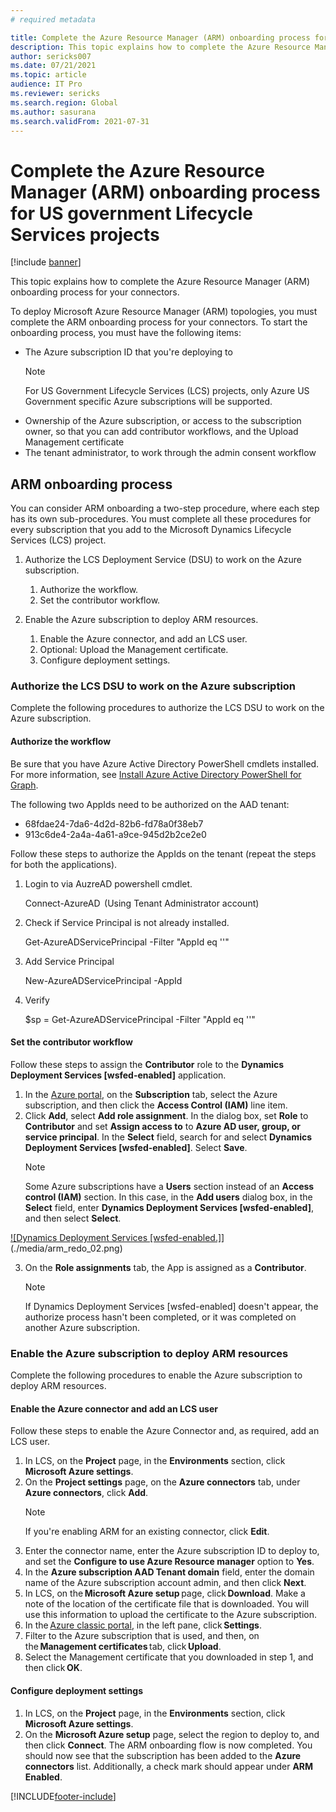 ```yaml
---
# required metadata

title: Complete the Azure Resource Manager (ARM) onboarding process for US government Lifecycle Services projects
description: This topic explains how to complete the Azure Resource Manager (ARM) onboarding process for your connectors. This topic applies to Azure US Government projects.
author: sericks007
ms.date: 07/21/2021
ms.topic: article
audience: IT Pro
ms.reviewer: sericks
ms.search.region: Global
ms.author: sasurana
ms.search.validFrom: 2021-07-31
---
```


# Complete the Azure Resource Manager (ARM) onboarding process for US government Lifecycle Services projects

[!include [banner](../includes/banner.md)]

This topic explains how to complete the Azure Resource Manager (ARM) onboarding process for your connectors. 

To deploy Microsoft Azure Resource Manager (ARM) topologies, you must complete the ARM onboarding process for your connectors. To start the onboarding process, you must have the following items:

-   The Azure subscription ID that you're deploying to
    > [!Note]
    > For US Government Lifecycle Services (LCS) projects, only Azure US Government specific Azure subscriptions will be supported.
-   Ownership of the Azure subscription, or access to the subscription owner, so that you can add contributor workflows, and the Upload Management certificate
-   The tenant administrator, to work through the admin consent workflow

## ARM onboarding process
You can consider ARM onboarding a two-step procedure, where each step has its own sub-procedures. You must complete all these procedures for every subscription that you add to the Microsoft Dynamics Lifecycle Services (LCS) project.

1.  Authorize the LCS Deployment Service (DSU) to work on the Azure subscription.
    1.  Authorize the workflow.
    2.  Set the contributor workflow.

2.  Enable the Azure subscription to deploy ARM resources.
    1.  Enable the Azure connector, and add an LCS user.
    2.  Optional: Upload the Management certificate.
    3.  Configure deployment settings.

### Authorize the LCS DSU to work on the Azure subscription

Complete the following procedures to authorize the LCS DSU to work on the Azure subscription.

#### Authorize the workflow

Be sure that you have Azure Active Directory PowerShell cmdlets installed. For more information, see [Install Azure Active Directory PowerShell for Graph](/powershell/azure/active-directory/install-adv2?view=azureadps-2.0).  

The following two AppIds need to be authorized on the AAD tenant: 

- 68fdae24-7da6-4d2d-82b6-fd78a0f38eb7 
- 913c6de4-2a4a-4a61-a9ce-945d2b2ce2e0 

Follow these steps to authorize the AppIds on the tenant (repeat the steps for both the applications). 

1. Login to via AuzreAD powershell cmdlet.  

    Connect-AzureAD  (Using Tenant Administrator account) 

2. Check if Service Principal is not already installed.  

    Get-AzureADServicePrincipal -Filter "AppId eq '<AppId>'"  

3. Add Service Principal  

    New-AzureADServicePrincipal -AppId <AppId>  

4. Verify 

    $sp = Get-AzureADServicePrincipal -Filter "AppId eq '<AppId>'"  

#### Set the contributor workflow

Follow these steps to assign the **Contributor** role to the **Dynamics Deployment Services \[wsfed-enabled\]** application.

1.  In the [Azure portal](https://portal.azure.com), on the **Subscription** tab, select the Azure subscription, and then click the **Access Control (IAM)** line item.
2.  Click **Add**, select **Add role assignment**. In the dialog box, set **Role** to **Contributor** and set **Assign access to** to **Azure AD user, group, or service principal**. In the **Select** field, search for and select **Dynamics Deployment Services \[wsfed-enabled\]**. Select **Save**. 
    > [!NOTE]
    > Some Azure subscriptions have a **Users** section instead of an **Access control (IAM)** section. In this case, in the **Add users** dialog box, in the **Select** field, enter **Dynamics Deployment Services \[wsfed-enabled\]**, and then select **Select**.
    
[![Dynamics Deployment Services \[wsfed-enabled\.]](./media/arm_redo_02.png)](./media/arm_redo_02.png)

3.  On the **Role assignments** tab, the App is assigned as a **Contributor**. 
    > [!NOTE]
    > If Dynamics Deployment Services \[wsfed-enabled\] doesn't appear, the authorize process hasn't been completed, or it was completed on another Azure subscription. 

### Enable the Azure subscription to deploy ARM resources

Complete the following procedures to enable the Azure subscription to deploy ARM resources.

#### Enable the Azure connector and add an LCS user

Follow these steps to enable the Azure Connector and, as required, add an LCS user.

1. In LCS, on the **Project** page, in the **Environments** section, click **Microsoft Azure settings**.
2. On the **Project settings** page, on the **Azure connectors** tab, under **Azure connectors**, click **Add**. 
    > [!NOTE]
    > If you're enabling ARM for an existing connector, click **Edit**.
3. Enter the connector name, enter the Azure subscription ID to deploy to, and set the **Configure to use Azure Resource manager** option to **Yes**.
4. In the **Azure subscription AAD Tenant domain** field, enter the domain name of the Azure subscription account admin, and then click **Next**.
5. In LCS, on the **Microsoft Azure setup** page, click **Download**. Make a note of the location of the certificate file that is downloaded. You will use this information to upload the certificate to the Azure subscription. 
6. In the [Azure classic portal](https://manage.windowsazure.com), in the left pane, click **Settings**. 
7. Filter to the Azure subscription that is used, and then, on the **Management certificates** tab, click **Upload**. 
8. Select the Management certificate that you downloaded in step 1, and then click **OK**. 

#### Configure deployment settings

1.  In LCS, on the **Project** page, in the **Environments** section, click **Microsoft Azure settings**.
2.  On the **Microsoft Azure setup** page, select the region to deploy to, and then click **Connect**. The ARM onboarding flow is now completed. You should now see that the subscription has been added to the **Azure connectors** list. Additionally, a check mark should appear under **ARM Enabled**.






[!INCLUDE[footer-include](../../../includes/footer-banner.md)]
